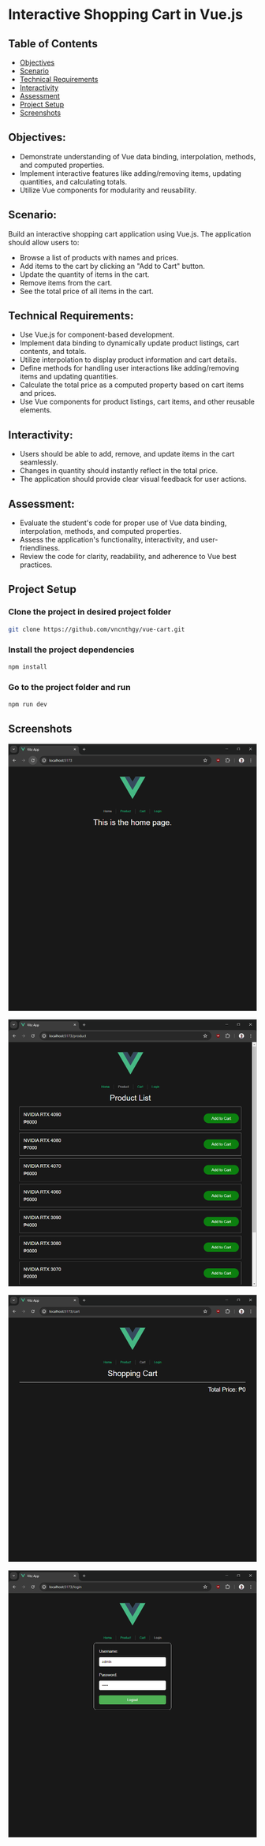 # **Interactive Shopping Cart in Vue.js**

## Table of Contents


- [Objectives](#objectives)
- [Scenario](#scenario)
- [Technical Requirements](#technical-requirements)
- [Interactivity](#interactivity)
- [Assessment](#assessment)
- [Project Setup](#project-setup)
- [Screenshots](#screenshots)

## **Objectives:**

-   Demonstrate understanding of Vue data binding, interpolation, methods, and computed properties.
-   Implement interactive features like adding/removing items, updating quantities, and calculating totals.
-   Utilize Vue components for modularity and reusability.

## **Scenario:**

Build an interactive shopping cart application using Vue.js. The application should allow users to:

-   Browse a list of products with names and prices.
-   Add items to the cart by clicking an "Add to Cart" button.
-   Update the quantity of items in the cart.
-   Remove items from the cart.
-   See the total price of all items in the cart.

## **Technical Requirements:**

-   Use Vue.js for component-based development.
-   Implement data binding to dynamically update product listings, cart contents, and totals.
-   Utilize interpolation to display product information and cart details.
-   Define methods for handling user interactions like adding/removing items and updating quantities.
-   Calculate the total price as a computed property based on cart items and prices.
-   Use Vue components for product listings, cart items, and other reusable elements.

## **Interactivity:**

-   Users should be able to add, remove, and update items in the cart seamlessly.
-   Changes in quantity should instantly reflect in the total price.
-   The application should provide clear visual feedback for user actions.

## **Assessment:**

-   Evaluate the student's code for proper use of Vue data binding, interpolation, methods, and computed properties.
-   Assess the application's functionality, interactivity, and user-friendliness.
-   Review the code for clarity, readability, and adherence to Vue best practices.


## Project Setup

### Clone the project in desired project folder

```sh
git clone https://github.com/vncnthgy/vue-cart.git
```

### Install the project dependencies

```sh
npm install
```

### Go to the project folder and run

```sh
npm run dev
```

## Screenshots

![Image 1](images/image1.png)

![Image 2](images/image2.png)

![Image 3](images/image3.png)

![Image 4](images/image4.png)
